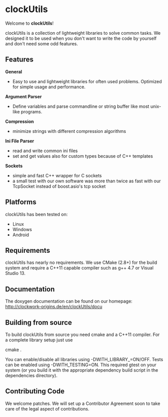 
# clockUtils #

Welcome to **clockUtils**!

clockUtils is a collection of lightweight libraries to solve common tasks. We designed it to be used when you don't want to write the code by yourself and don't need some odd features.

## Features ##

**General**

 * Easy to use and lightweight libraries for often used problems. Optimized for simple usage and performance.

**Argument Parser**

 * Define variables and parse commandline or string buffer like most unix-like programs.

**Compression**

 * minimize strings with different compression algorithms

**Ini File Parser**

 * read and write common ini files
 * set and get values also for custom types because of C++ templates

**Sockets**

 * simple and fast C++ wrapper for C sockets
 * a small test with our own software was more than twice as fast with our TcpSocket instead of boost.asio's tcp socket


## Platforms ##

clockUtils has been tested on:

  * Linux
  * Windows
  * Android

## Requirements ##

clockUtils has nearly no requirements. We use CMake (2.8+) for the build system and require a C++11 capable compiler such as g++ 4.7 or Visual Studio 13.

## Documentation ##

The doxygen documentation can be found on our homepage: http://clockwork-origins.de/en/clockUtils/docu

## Building from source ##

To build clockUtils from source you need cmake and a C++11 compiler. For a complete library setup just use

cmake .

You can enable/disable all libraries using -DWITH_LIBRARY_<LIBRARYNAME>=ON/OFF. Tests can be enabled using -DWITH_TESTING=ON. This required gtest on your system (or you build it with the appropriate dependency build script in the dependencies directory).

## Contributing Code ##

We welcome patches. We will set up a Contributor Agreement soon to take care of the legal aspect of contributions.
